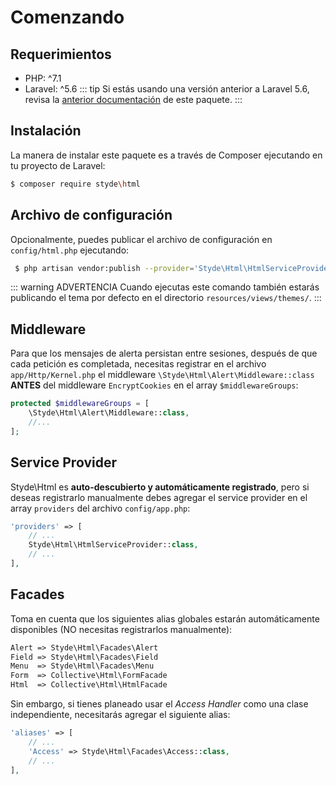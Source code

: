 # Comenzando

## Requerimientos
* PHP: ^7.1
* Laravel: ^5.6
::: tip
Si estás usando una versión anterior a Laravel 5.6, revisa la [anterior documentación](../old-version/) de este paquete.
:::

## Instalación
La manera de instalar este paquete es a través de Composer ejecutando en tu proyecto de Laravel:
```bash
$ composer require styde\html
```
## Archivo de configuración
Opcionalmente, puedes publicar el archivo de configuración en `config/html.php`  ejecutando: 
```bash
 $ php artisan vendor:publish --provider='Styde\Html\HtmlServiceProvider'
```
::: warning ADVERTENCIA
Cuando ejecutas este comando también estarás publicando el tema por defecto en el directorio `resources/views/themes/`.
:::

## Middleware
Para que los mensajes de alerta persistan entre sesiones, después de que cada petición es completada, necesitas registrar en el archivo `app/Http/Kernel.php` el middleware `\Styde\Html\Alert\Middleware::class` **ANTES** del middleware `EncryptCookies` en el array `$middlewareGroups`:
```php
protected $middlewareGroups = [
    \Styde\Html\Alert\Middleware::class,
    //...
];
```

## Service Provider
Styde\Html es **auto-descubierto y automáticamente registrado**, pero si deseas registrarlo manualmente debes agregar el service provider en el array `providers` del archivo `config/app.php`:

```php
'providers' => [
    // ...
    Styde\Html\HtmlServiceProvider::class,
    // ...
],
```

## Facades
Toma en cuenta que los siguientes alias globales estarán automáticamente disponibles (NO necesitas registrarlos manualmente):

```php
Alert => Styde\Html\Facades\Alert
Field => Styde\Html\Facades\Field
Menu  => Styde\Html\Facades\Menu
Form  => Collective\Html\FormFacade
Html  => Collective\Html\HtmlFacade
```
Sin embargo, si tienes planeado usar el _Access Handler_ como una clase independiente, necesitarás agregar el siguiente alias:

```php
'aliases' => [
    // ...
    'Access' => Styde\Html\Facades\Access::class,
    // ...
],
```
